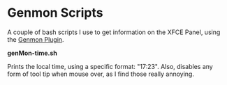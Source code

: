 # Genmon Scripts

A couple of bash scripts I use to get information on the XFCE Panel, using the [Genmon Plugin](https://docs.xfce.org/panel-plugins/xfce4-genmon-plugin).

**genMon-time.sh**

Prints the local time, using a specific format: "17:23". Also, disables any form of tool tip when mouse over, as I find those really annoying.


